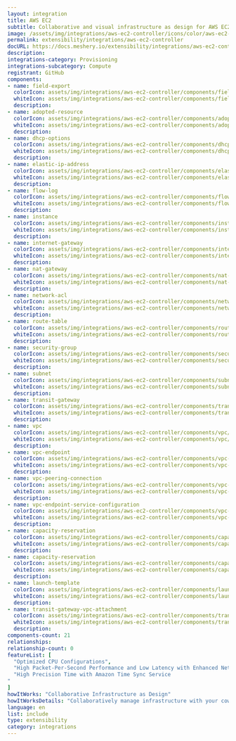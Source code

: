 ```yaml
---
layout: integration
title: AWS EC2
subtitle: Collaborative and visual infrastructure as design for AWS EC2
image: /assets/img/integrations/aws-ec2-controller/icons/color/aws-ec2-controller-color.svg
permalink: extensibility/integrations/aws-ec2-controller
docURL: https://docs.meshery.io/extensibility/integrations/aws-ec2-controller
description: 
integrations-category: Provisioning
integrations-subcategory: Compute
registrant: GitHub
components: 
- name: field-export
  colorIcon: assets/img/integrations/aws-ec2-controller/components/field-export/icons/color/field-export-color.svg
  whiteIcon: assets/img/integrations/aws-ec2-controller/components/field-export/icons/white/field-export-white.svg
  description: 
- name: adopted-resource
  colorIcon: assets/img/integrations/aws-ec2-controller/components/adopted-resource/icons/color/adopted-resource-color.svg
  whiteIcon: assets/img/integrations/aws-ec2-controller/components/adopted-resource/icons/white/adopted-resource-white.svg
  description: 
- name: dhcp-options
  colorIcon: assets/img/integrations/aws-ec2-controller/components/dhcp-options/icons/color/dhcp-options-color.svg
  whiteIcon: assets/img/integrations/aws-ec2-controller/components/dhcp-options/icons/white/dhcp-options-white.svg
  description: 
- name: elastic-ip-address
  colorIcon: assets/img/integrations/aws-ec2-controller/components/elastic-ip-address/icons/color/elastic-ip-address-color.svg
  whiteIcon: assets/img/integrations/aws-ec2-controller/components/elastic-ip-address/icons/white/elastic-ip-address-white.svg
  description: 
- name: flow-log
  colorIcon: assets/img/integrations/aws-ec2-controller/components/flow-log/icons/color/flow-log-color.svg
  whiteIcon: assets/img/integrations/aws-ec2-controller/components/flow-log/icons/white/flow-log-white.svg
  description: 
- name: instance
  colorIcon: assets/img/integrations/aws-ec2-controller/components/instance/icons/color/instance-color.svg
  whiteIcon: assets/img/integrations/aws-ec2-controller/components/instance/icons/white/instance-white.svg
  description: 
- name: internet-gateway
  colorIcon: assets/img/integrations/aws-ec2-controller/components/internet-gateway/icons/color/internet-gateway-color.svg
  whiteIcon: assets/img/integrations/aws-ec2-controller/components/internet-gateway/icons/white/internet-gateway-white.svg
  description: 
- name: nat-gateway
  colorIcon: assets/img/integrations/aws-ec2-controller/components/nat-gateway/icons/color/nat-gateway-color.svg
  whiteIcon: assets/img/integrations/aws-ec2-controller/components/nat-gateway/icons/white/nat-gateway-white.svg
  description: 
- name: network-acl
  colorIcon: assets/img/integrations/aws-ec2-controller/components/network-acl/icons/color/network-acl-color.svg
  whiteIcon: assets/img/integrations/aws-ec2-controller/components/network-acl/icons/white/network-acl-white.svg
  description: 
- name: route-table
  colorIcon: assets/img/integrations/aws-ec2-controller/components/route-table/icons/color/route-table-color.svg
  whiteIcon: assets/img/integrations/aws-ec2-controller/components/route-table/icons/white/route-table-white.svg
  description: 
- name: security-group
  colorIcon: assets/img/integrations/aws-ec2-controller/components/security-group/icons/color/security-group-color.svg
  whiteIcon: assets/img/integrations/aws-ec2-controller/components/security-group/icons/white/security-group-white.svg
  description: 
- name: subnet
  colorIcon: assets/img/integrations/aws-ec2-controller/components/subnet/icons/color/subnet-color.svg
  whiteIcon: assets/img/integrations/aws-ec2-controller/components/subnet/icons/white/subnet-white.svg
  description: 
- name: transit-gateway
  colorIcon: assets/img/integrations/aws-ec2-controller/components/transit-gateway/icons/color/transit-gateway-color.svg
  whiteIcon: assets/img/integrations/aws-ec2-controller/components/transit-gateway/icons/white/transit-gateway-white.svg
  description: 
- name: vpc
  colorIcon: assets/img/integrations/aws-ec2-controller/components/vpc/icons/color/vpc-color.svg
  whiteIcon: assets/img/integrations/aws-ec2-controller/components/vpc/icons/white/vpc-white.svg
  description: 
- name: vpc-endpoint
  colorIcon: assets/img/integrations/aws-ec2-controller/components/vpc-endpoint/icons/color/vpc-endpoint-color.svg
  whiteIcon: assets/img/integrations/aws-ec2-controller/components/vpc-endpoint/icons/white/vpc-endpoint-white.svg
  description: 
- name: vpc-peering-connection
  colorIcon: assets/img/integrations/aws-ec2-controller/components/vpc-peering-connection/icons/color/vpc-peering-connection-color.svg
  whiteIcon: assets/img/integrations/aws-ec2-controller/components/vpc-peering-connection/icons/white/vpc-peering-connection-white.svg
  description: 
- name: vpc-endpoint-service-configuration
  colorIcon: assets/img/integrations/aws-ec2-controller/components/vpc-endpoint-service-configuration/icons/color/vpc-endpoint-service-configuration-color.svg
  whiteIcon: assets/img/integrations/aws-ec2-controller/components/vpc-endpoint-service-configuration/icons/white/vpc-endpoint-service-configuration-white.svg
  description: 
- name: capacity-reservation
  colorIcon: assets/img/integrations/aws-ec2-controller/components/capacity-reservation/icons/color/capacity-reservation-color.svg
  whiteIcon: assets/img/integrations/aws-ec2-controller/components/capacity-reservation/icons/white/capacity-reservation-white.svg
  description: 
- name: capacity-reservation
  colorIcon: assets/img/integrations/aws-ec2-controller/components/capacity-reservation/icons/color/capacity-reservation-color.svg
  whiteIcon: assets/img/integrations/aws-ec2-controller/components/capacity-reservation/icons/white/capacity-reservation-white.svg
  description: 
- name: launch-template
  colorIcon: assets/img/integrations/aws-ec2-controller/components/launch-template/icons/color/launch-template-color.svg
  whiteIcon: assets/img/integrations/aws-ec2-controller/components/launch-template/icons/white/launch-template-white.svg
  description: 
- name: transit-gateway-vpc-attachment
  colorIcon: assets/img/integrations/aws-ec2-controller/components/transit-gateway-vpc-attachment/icons/color/transit-gateway-vpc-attachment-color.svg
  whiteIcon: assets/img/integrations/aws-ec2-controller/components/transit-gateway-vpc-attachment/icons/white/transit-gateway-vpc-attachment-white.svg
  description: 
components-count: 21
relationships: 
relationship-count: 0
featureList: [
  "Optimized CPU Configurations",
  "High Packet-Per-Second Performance and Low Latency with Enhanced Networking",
  "High Precision Time with Amazon Time Sync Service
"
]
howItWorks: "Collaborative Infrastructure as Design"
howItWorksDetails: "Collaboratively manage infrastructure with your coworkers synchronously sharing the same designs."
language: en
list: include
type: extensibility
category: integrations
---
```

